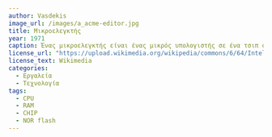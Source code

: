 ```yaml
---
author: Vasdekis
image_url: /images/a_acme-editor.jpg
title: Μικροελεγκτής
year: 1971 
caption: Ένας μικροελεγκτής είναι ένας μικρός υπολογιστής σε ένα τσιπ ολοκληρωμένου κυκλώματος VLSI . Ένας μικροελεγκτής περιέχει μία ή περισσότερες CPU  μαζί με μνήμη και προγραμματιζόμενα περιφερειακά εισόδου/εξόδου . Η μνήμη προγράμματος με τη μορφή σιδηροηλεκτρικής RAM , NOR flash ή OTP ROM περιλαμβάνεται επίσης συχνά στο τσιπ, καθώς και μια μικρή ποσότητα RAM . Οι μικροελεγκτές έχουν σχεδιαστεί για ενσωματωμένες εφαρμογές, σε αντίθεση με τομικροεπεξεργαστές που χρησιμοποιούνται σε προσωπικούς υπολογιστές ή άλλες εφαρμογές γενικής χρήσης που αποτελούνται από διάφορα διακριτά τσιπ.
license_url: "https://upload.wikimedia.org/wikipedia/commons/6/64/Intel_8742_153056995.jpg" 
license_text: Wikimedia 
categories:
  - Εργαλεία
  - Τεχνολογία
tags:
  - CPU
  - RAM 
  - CHIP
  - NOR flash
---
```


